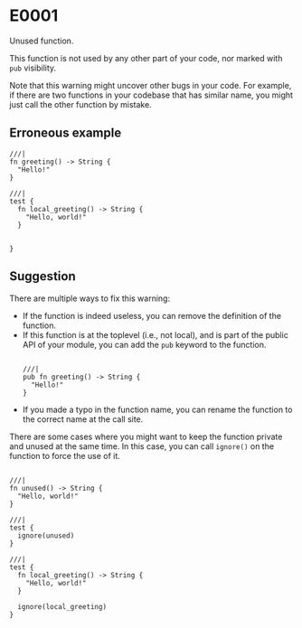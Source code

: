 # E0001

Unused function.

This function is not used by any other part of your code, nor marked with `pub`
visibility.

Note that this warning might uncover other bugs in your code. For example, if
there are two functions in your codebase that has similar name, you might just
call the other function by mistake.

## Erroneous example

```moonbit
///|
fn greeting() -> String {
  "Hello!"
}

///|
test {
  fn local_greeting() -> String {
    "Hello, world!"
  }


}
```

## Suggestion

There are multiple ways to fix this warning:

- If the function is indeed useless, you can remove the definition of the
  function.
- If this function is at the toplevel (i.e., not local), and is part of the
  public API of your module, you can add the `pub` keyword to the function.
  ```moonbit

  ///|
  pub fn greeting() -> String {
    "Hello!"
  }
  ```
- If you made a typo in the function name, you can rename the function to the
  correct name at the call site.

There are some cases where you might want to keep the function private and
unused at the same time. In this case, you can call `ignore()` on the function
to force the use of it.

```moonbit

///| 
fn unused() -> String {
  "Hello, world!"
}

///|
test {
  ignore(unused)
}

///|
test {
  fn local_greeting() -> String {
    "Hello, world!"
  }

  ignore(local_greeting)
}
```
